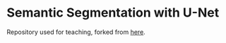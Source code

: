 # Semantic Segmentation with U-Net

Repository used for teaching, forked from [here](https://github.com/meetshah1995/pytorch-semseg).
